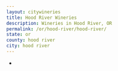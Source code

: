 ```yaml
---
layout: citywineries
title: Hood River Wineries
description: Wineries in Hood River, OR
permalink: /or/hood-river/hood-river/
state: or
county: hood river
city: hood river
---
```

-
